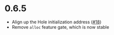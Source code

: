 # 0.6.5

- Align up the Hole initialization address ([#18](https://github.com/phil-opp/linked-list-allocator/pull/18))
- Remove `alloc` feature gate, which is now stable
